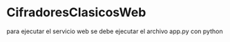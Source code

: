 # CifradoresClasicosWeb
para ejecutar el servicio web se debe ejecutar el archivo app.py con python
